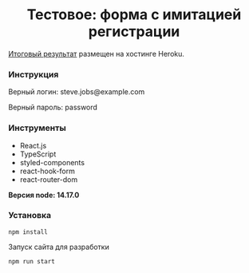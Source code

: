 <h1 align="center">Тестовое: форма с имитацией регистрации</h1>

<p><a href="https://form-auth-react.herokuapp.com/" target="_blank">Итоговый результат</a> размещен на хостинге Heroku.</p>

### Инструкция

<p>Верный логин: steve.jobs@example.com</p>
<p>Верный пароль: password</p>

### Инструменты

- React.js
- TypeScript
- styled-components
- react-hook-form
- react-router-dom

**Версия node: 14.17.0**

### Установка
```
npm install
```
Запуск сайта для разработки
```
npm run start
```
